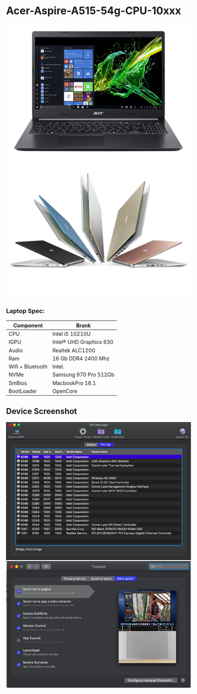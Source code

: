 # Acer-Aspire-A515-54g-CPU-10xxx

![infodp1](./Screenshot/1.jpg)
![infodp1](./Screenshot/2.jpg)

### Laptop Spec:
| Component        | Brank                              |
| ---------------- | ---------------------------------- |
| CPU              | Intel i5 10210U                    | 
| IGPU             | Intel® UHD Graphics 630            |
| Audio            | Realtek ALC1200                    |
| Ram              | 16 Gb DDR4 2400 Mhz                |
| Wifi + Bluetooth | Intel.                             |
| NVMe             | Samsung 970 Pro 512Gb              |
| SmBios           | MacbookPro 16.1                    |
| BootLoader       | OpenCore                           |

## Device Screenshot
![infodp1](./Screenshot/4.png)
![infodp2](./Screenshot/5.png)
